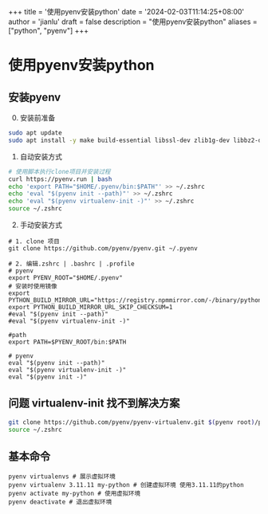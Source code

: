 +++
title = '使用pyenv安装python'
date = '2024-02-03T11:14:25+08:00'
author = 'jianlu'
draft = false
description = "使用pyenv安装python"
aliases = ["python", "pyenv"]
+++

# 使用pyenv安装python

## 安装pyenv

0. 安装前准备

```bash
sudo apt update
sudo apt install -y make build-essential libssl-dev zlib1g-dev libbz2-dev libreadline-dev libsqlite3-dev wget curl llvm libncurses5-dev xz-utils tk-dev libxml2-dev libxmlsec1-dev libffi-dev liblzma-dev
```

1. 自动安装方式

```bash
# 使用脚本执行clone项目并安装过程
curl https://pyenv.run | bash
echo 'export PATH="$HOME/.pyenv/bin:$PATH"' >> ~/.zshrc
echo 'eval "$(pyenv init --path)"' >> ~/.zshrc
echo 'eval "$(pyenv virtualenv-init -)"' >> ~/.zshrc
source ~/.zshrc
```

2. 手动安装方式

```shell
# 1. clone 项目
git clone https://github.com/pyenv/pyenv.git ~/.pyenv

# 2. 编辑.zshrc | .bashrc | .profile
# pyenv
export PYENV_ROOT="$HOME/.pyenv"
# 安装时使用镜像
export PYTHON_BUILD_MIRROR_URL="https://registry.npmmirror.com/-/binary/python"
export PYTHON_BUILD_MIRROR_URL_SKIP_CHECKSUM=1
#eval "$(pyenv init --path)"
#eval "$(pyenv virtualenv-init -)"

#path
export PATH=$PYENV_ROOT/bin:$PATH

# pyenv
eval "$(pyenv init --path)"
eval "$(pyenv virtualenv-init -)"
eval "$(pyenv init -)"
```

## 问题 virtualenv-init 找不到解决方案

```bash
git clone https://github.com/pyenv/pyenv-virtualenv.git $(pyenv root)/plugins/pyenv-virtualenv
source ~/.zshrc
```

## 基本命令

```shell
pyenv virtualenvs # 展示虚拟环境
pyenv virtualenv 3.11.11 my-python # 创建虚拟环境 使用3.11.11的python
pyenv activate my-python # 使用虚拟环境
pyenv deactivate # 退出虚拟环境

```
